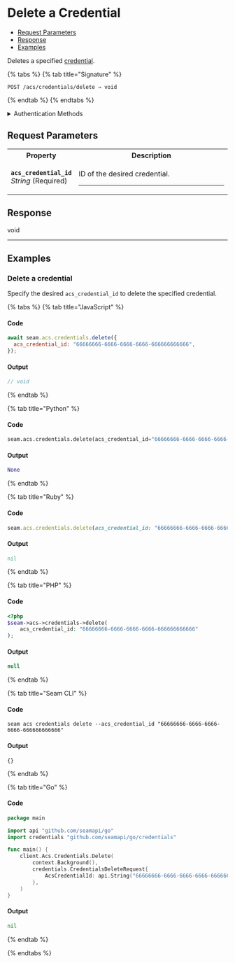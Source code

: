 # Delete a Credential

- [Request Parameters](./#request-parameters)
- [Response](./#response)
- [Examples](./#examples)

Deletes a specified [credential](../../../capability-guides/access-systems/managing-credentials.md).

{% tabs %}
{% tab title="Signature" %}
```
POST /acs/credentials/delete ⇒ void
```
{% endtab %}
{% endtabs %}

<details>

<summary>Authentication Methods</summary>

- API key
- Personal access token
  <br>Must also include the `seam-workspace` header in the request.

To learn more, see [Authentication](https://docs.seam.co/latest/api/authentication).
</details>

## Request Parameters

<table>
<tr><th width="25%">Property</th><th>Description</th></tr>
<tr><td><strong><code>acs_credential_id</code></strong> <i>String</i> (Required)</td>
<td>

ID of the desired credential.

---
</td></tr>
</table>

## Response

void

---

## Examples
  
### Delete a credential

Specify the desired `acs_credential_id` to delete the specified credential.

{% tabs %}
{% tab title="JavaScript" %}
#### Code

```javascript
await seam.acs.credentials.delete({
  acs_credential_id: "66666666-6666-6666-6666-666666666666",
});
```

#### Output

```javascript
// void
```
{% endtab %}

{% tab title="Python" %}
#### Code

```python
seam.acs.credentials.delete(acs_credential_id="66666666-6666-6666-6666-666666666666")
```

#### Output

```python
None
```
{% endtab %}

{% tab title="Ruby" %}
#### Code

```ruby
seam.acs.credentials.delete(acs_credential_id: "66666666-6666-6666-6666-666666666666")
```

#### Output

```ruby
nil
```
{% endtab %}

{% tab title="PHP" %}
#### Code

```php
<?php
$seam->acs->credentials->delete(
    acs_credential_id: "66666666-6666-6666-6666-666666666666"
);
```

#### Output

```php
null
```
{% endtab %}

{% tab title="Seam CLI" %}
#### Code

```seam_cli
seam acs credentials delete --acs_credential_id "66666666-6666-6666-6666-666666666666"
```

#### Output

```seam_cli
{}
```
{% endtab %}

{% tab title="Go" %}
#### Code

```go
package main

import api "github.com/seamapi/go"
import credentials "github.com/seamapi/go/credentials"

func main() {
	client.Acs.Credentials.Delete(
		context.Background(),
		credentials.CredentialsDeleteRequest{
			AcsCredentialId: api.String("66666666-6666-6666-6666-666666666666"),
		},
	)
}
```

#### Output

```go
nil
```
{% endtab %}

{% endtabs %}


